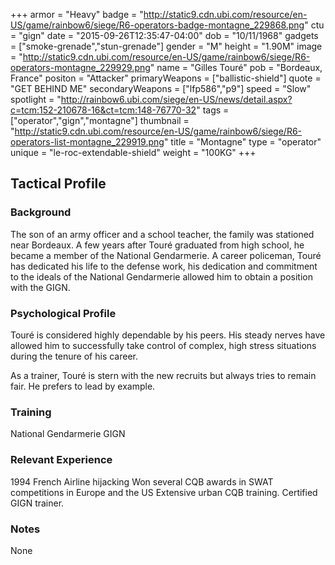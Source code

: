 +++
armor = "Heavy"
badge = "http://static9.cdn.ubi.com/resource/en-US/game/rainbow6/siege/R6-operators-badge-montagne_229868.png"
ctu = "gign"
date = "2015-09-26T12:35:47-04:00"
dob = "10/11/1968"
gadgets = ["smoke-grenade","stun-grenade"]
gender = "M"
height = "1.90M"
image = "http://static9.cdn.ubi.com/resource/en-US/game/rainbow6/siege/R6-operators-montagne_229929.png"
name = "Gilles Touré"
pob = "Bordeaux, France"
positon = "Attacker"
primaryWeapons = ["ballistic-shield"]
quote = "GET BEHIND ME"
secondaryWeapons = ["lfp586","p9"]
speed = "Slow"
spotlight = "http://rainbow6.ubi.com/siege/en-US/news/detail.aspx?c=tcm:152-210678-16&ct=tcm:148-76770-32"
tags = ["operator","gign","montagne"]
thumbnail = "http://static9.cdn.ubi.com/resource/en-US/game/rainbow6/siege/R6-operators-list-montagne_229919.png"
title = "Montagne"
type = "operator"
unique = "le-roc-extendable-shield"
weight = "100KG"
+++

## Tactical Profile

### Background

The son of an army officer and a school teacher, the family was stationed near Bordeaux. A few years
after Touré graduated from high school, he became a member of the National Gendarmerie. A career
policeman, Touré has dedicated his life to the defense work, his dedication and commitment to the
ideals of the National Gendarmerie allowed him to obtain a position with the GIGN.

### Psychological Profile

Touré is considered highly dependable by his peers. His steady nerves have allowed him to successfully
take control of complex, high stress situations during the tenure of his career.

As a trainer, Touré is stern with the new recruits but always tries to remain fair. He prefers to lead
by example.

### Training

National Gendarmerie
GIGN

### Relevant Experience

1994 French Airline hijacking
Won several CQB awards in SWAT competitions in Europe and the US
Extensive urban CQB training.
Certified GIGN trainer.

### Notes

None

